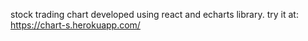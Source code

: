 stock trading chart developed using react and echarts library.
 try it at:
 https://chart-s.herokuapp.com/
